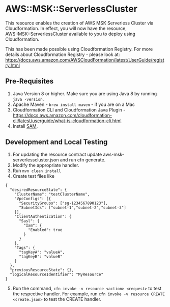 # AWS::MSK::ServerlessCluster

This resource enables the creation of AWS MSK Serverless Cluster via Cloudformation. In effect, you will now have the
resource, AWS::MSK::ServerlessCluster available to you to deploy using Cloudformation.

This has been made possible using Cloudformation Registry. For more details about Cloudformation Registry - please look at: https://docs.aws.amazon.com/AWSCloudFormation/latest/UserGuide/registry.html

## Pre-Requisites
1. Java Version 8 or higher. Make sure you are using Java 8 by running `java -version`.
2. Apache Maven - `brew install maven` - if you are on a Mac
3. Cloudformation CLI and Cloudformation Java Plugin - https://docs.aws.amazon.com/cloudformation-cli/latest/userguide/what-is-cloudformation-cli.html
4. Install [SAM](https://docs.aws.amazon.com/serverless-application-model/latest/developerguide/what-is-sam.html).

## Development and Local Testing
1. For updating the resource contract update aws-msk-serverlesscluster.json and run cfn generate.
2. Modify the appropriate handler.
3. Run `mvn clean install`
4. Create test files like
```
{
  "desiredResourceState": {
    "ClusterName": "testClusterName",
    "VpcConfigs": [{
      "SecurityGroups": ["sg-1234567890123"],
      "SubnetIds": ["subnet-1","subnet-2","subnet-3"]
    }],
    "ClientAuthentication": {
      "Sasl": {
        "Iam": {
          "Enabled": true
        }
      }
    },
    "Tags": {
      "tagKeyA": "valueA",
      "tagKeyB": "valueB"
    }
  },
  "previousResourceState": {},
  "logicalResourceIdentifier": "MyResource"
}
```
5. Run the command, `cfn invoke -v resource <action> <request>` to test the respective handler. For example, run `cfn invoke -v resource CREATE <create.json>` to test the CREATE handler.
